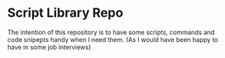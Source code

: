 # Script Library Repo

The intention of this repository is to have some scripts, commands and code snipepts handy when I need them. (As I would have been happy to have in some job interviews)

